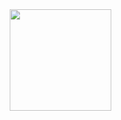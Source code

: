 <div align="center">
  <img height="180em" src="https://github-readme-stats.vercel.app/api/top-langs/?username=matheus-pacifico&layout=compact&langs_count=7"/>
</div>